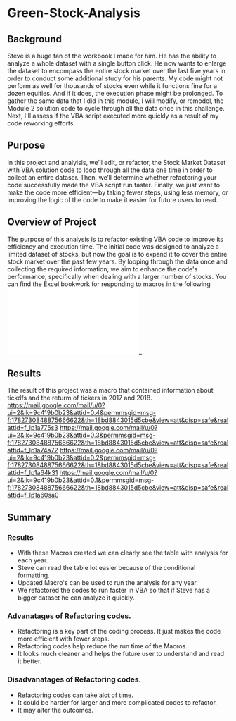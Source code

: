 # Green-Stock-Analysis
## Background

Steve is a huge fan of the workbook I made for him. He has the ability to analyze a whole dataset with a single button click. He now wants to enlarge the dataset to encompass the entire stock market over the last five years in order to conduct some additional study for his parents. My code might not perform as well for thousands of stocks even while it functions fine for a dozen equities. And if it does, the execution phase might be prolonged.
To gather the same data that I did in this module, I will modify, or remodel, the Module 2 solution code to cycle through all the data once in this challenge. Next, I'll assess if the VBA script executed more quickly as a result of my code reworking efforts.

## Purpose
In this project and analyisis, we’ll edit, or refactor, the Stock Market Dataset with VBA solution code to loop through all the data one time in order to collect an entire dataser. Then, we’ll determine whether refactoring your code successfully made the VBA script run faster. Finally, we just want to make the code more efficient—by taking fewer steps, using less memory, or improving the logic of the code to make it easier for future users to read.
## Overview of Project
The purpose of this analysis is to refactor existing VBA code to improve its efficiency and execution time. The initial code was designed to analyze a limited dataset of stocks, but now the goal is to expand it to cover the entire stock market over the past few years. By looping through the data once and collecting the required information, we aim to enhance the code's performance, specifically when dealing with a larger number of stocks. You can find the Excel bookwork for responding to macros in the following
![analysis is to refactor existing VBA code](Mohamed_green_stocks4.xlsm)_
## Results
The result of this project was a macro that contained information about tickdfs and the returm of tickers in 2017 and 2018.
https://mail.google.com/mail/u/0?ui=2&ik=9c419b0b23&attid=0.4&permmsgid=msg-f:1782730848875666622&th=18bd8843015d5cbe&view=att&disp=safe&realattid=f_lp1a775s3
https://mail.google.com/mail/u/0?ui=2&ik=9c419b0b23&attid=0.3&permmsgid=msg-f:1782730848875666622&th=18bd8843015d5cbe&view=att&disp=safe&realattid=f_lp1a74a72
https://mail.google.com/mail/u/0?ui=2&ik=9c419b0b23&attid=0.2&permmsgid=msg-f:1782730848875666622&th=18bd8843015d5cbe&view=att&disp=safe&realattid=f_lp1a64k31
     https://mail.google.com/mail/u/0?ui=2&ik=9c419b0b23&attid=0.1&permmsgid=msg-f:1782730848875666622&th=18bd8843015d5cbe&view=att&disp=safe&realattid=f_lp1a60sa0

## Summary 
### Results
- With these Macros created we can clearly see the table with analysis for each year.
- Steve can read the table lot easier because of the conditional formatting.
- Updated Macro's can be used to run the analysis for any year.
- We refactored the codes to run faster in VBA so that if Steve has a bigger dataset he can analyze it quickly.

### Advanatages of Refactoring codes.
- Refactoring is a key part of the coding process. It just makes the code more efficient with fewer steps.
- Refactoring codes help reduce the run time of the Macros.
- It looks much cleaner and helps the future user to understand and read it better.

### Disadvanatages of Refactoring codes.
- Refactoring codes can take alot of time.
- It could be harder for larger and more complicated codes to refactor.
- It may alter the outcomes.


